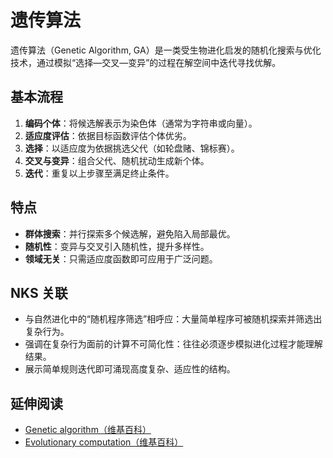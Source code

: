 # 遗传算法

遗传算法（Genetic Algorithm, GA）是一类受生物进化启发的随机化搜索与优化技术，通过模拟“选择—交叉—变异”的过程在解空间中迭代寻找优解。

## 基本流程
1. **编码个体**：将候选解表示为染色体（通常为字符串或向量）。
2. **适应度评估**：依据目标函数评估个体优劣。
3. **选择**：以适应度为依据挑选父代（如轮盘赌、锦标赛）。
4. **交叉与变异**：组合父代、随机扰动生成新个体。
5. **迭代**：重复以上步骤至满足终止条件。

## 特点
- **群体搜索**：并行探索多个候选解，避免陷入局部最优。
- **随机性**：变异与交叉引入随机性，提升多样性。
- **领域无关**：只需适应度函数即可应用于广泛问题。

## NKS 关联
- 与自然进化中的“随机程序筛选”相呼应：大量简单程序可被随机探索并筛选出复杂行为。
- 强调在复杂行为面前的计算不可简化性：往往必须逐步模拟进化过程才能理解结果。
- 展示简单规则迭代即可涌现高度复杂、适应性的结构。

## 延伸阅读
- [Genetic algorithm（维基百科）](https://en.wikipedia.org/wiki/Genetic_algorithm)
- [Evolutionary computation（维基百科）](https://en.wikipedia.org/wiki/Evolutionary_computation)
